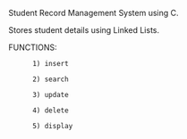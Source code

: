Student Record Management System using C.


Stores student details using Linked Lists.


FUNCTIONS:

          1) insert
          
          2) search
          
          3) update
          
          4) delete
          
          5) display

